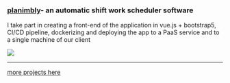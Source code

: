 ### [planimbly](https://github.com/planimbly/planimbly)- an automatic shift work scheduler software 
I take part in creating a front-end of the application in vue.js + bootstrap5, CI/CD pipeline, dockerizing and deploying the app to a PaaS service and to a single machine of our client 

![](https://github.com/SaluSL/SaluSL/blob/master/planimbly_schedule.gif)

---

[more projects here](https://github.com/SaluSL)
